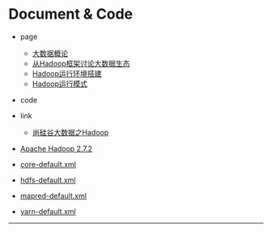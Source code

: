 
# Document & Code

- page
  - [大数据概论](https://github.com/zozospider/note/blob/master/data-system/Hadoop/Hadoop-video1-大数据概论.md)
  - [从Hadoop框架讨论大数据生态](https://github.com/zozospider/note/blob/master/data-system/Hadoop/Hadoop-video1-从Hadoop框架讨论大数据生态.md)
  - [Hadoop运行环境搭建](https://github.com/zozospider/note/blob/master/data-system/Hadoop/Hadoop-video1-Hadoop运行环境搭建.md)
  - [Hadoop运行模式](https://github.com/zozospider/note/blob/master/data-system/Hadoop/Hadoop-video1-Hadoop运行模式.md)

- code


- link
  - [尚硅谷大数据之Hadoop](https://www.bilibili.com/video/av32081351)
- [Apache Hadoop 2.7.2](https://hadoop.apache.org/docs/r2.7.2/)
- [core-default.xml](http://hadoop.apache.org/docs/r2.7.2/hadoop-project-dist/hadoop-common/core-default.xml)
- [hdfs-default.xml](http://hadoop.apache.org/docs/r2.7.2/hadoop-project-dist/hadoop-hdfs/hdfs-default.xml)
- [mapred-default.xml](http://hadoop.apache.org/docs/r2.7.2/hadoop-mapreduce-client/hadoop-mapreduce-client-core/mapred-default.xml)
- [yarn-default.xml](http://hadoop.apache.org/docs/r2.7.2/hadoop-yarn/hadoop-yarn-common/yarn-default.xml)


---

